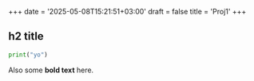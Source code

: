 +++
date = '2025-05-08T15:21:51+03:00'
draft = false
title = 'Proj1'
+++

## h2 title

```python
print("yo")
```

Also some <b>bold text</b> here.
